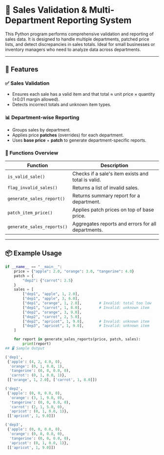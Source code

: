 # 🧾 Sales Validation & Multi-Department Reporting System

This Python program performs comprehensive validation and reporting of sales data. It is designed to handle multiple departments, patched price lists, and detect discrepancies in sales totals. Ideal for small businesses or inventory managers who need to analyze data across departments.

---

## 🚀 Features

### ✅ Sales Validation
- Ensures each sale has a valid item and that total ≈ unit price × quantity (±0.01 margin allowed).
- Detects incorrect totals and unknown item types.

### 📊 Department-wise Reporting
- Groups sales by department.
- Applies price **patches** (overrides) for each department.
- Uses **base price** + **patch** to generate department-specific reports.

### 🧠 Functions Overview

| Function | Description |
|---------|-------------|
| `is_valid_sale()` | Checks if a sale's item exists and total is valid. |
| `flag_invalid_sales()` | Returns a list of invalid sales. |
| `generate_sales_report()` | Returns summary report for a department. |
| `patch_item_price()` | Applies patch prices on top of base price. |
| `generate_sales_reports()` | Aggregates reports and errors for all departments. |

---

## 📦 Example Usage

```python
if __name__ == "__main__":
    price = {"apple": 2.0, "orange": 3.0, "tangerine": 4.0}
    patch = {
        "dep2": {"carrot": 2.5}
    }
    sales = [
        ["dep1", "apple", 1, 2.0],
        ["dep1", "apple", 3, 6.0],
        ["dep1", "orange", 1, 2.0],        # Invalid: total too low
        ["dep1", "carrot", 1, 8.0],        # Invalid: unknown item
        ["dep2", "orange", 3, 9.0],
        ["dep2", "carrot", 2, 5.0],
        ["dep2", "apricot", 1, 9.0],       # Invalid: unknown item
        ["dep3", "apricot", 1, 9.0],       # Invalid: unknown item
    ]

    for report in generate_sales_reports(price, patch, sales):
        print(report)
## 🖥 Sample Output

('dep1', 
 {'apple': (4, 2, 4.0, 0), 
  'orange': (0, 1, 0.0, 1), 
  'tangerine': (0, 0, 0.0, 0), 
  'carrot': (0, 1, 0.0, 1)}, 
 [['orange', 1, 2.0], ['carrot', 1, 8.0]])

('dep2',
 {'apple': (0, 0, 0.0, 0), 
  'orange': (3, 1, 9.0, 0), 
  'tangerine': (0, 0, 0.0, 0), 
  'carrot': (2, 1, 5.0, 0), 
  'apricot': (0, 1, 0.0, 1)}, 
 [['apricot', 1, 9.0]])

('dep3',
 {'apple': (0, 0, 0.0, 0), 
  'orange': (0, 0, 0.0, 0), 
  'tangerine': (0, 0, 0.0, 0), 
  'apricot': (0, 1, 0.0, 1)}, 
 [['apricot', 1, 9.0]])
